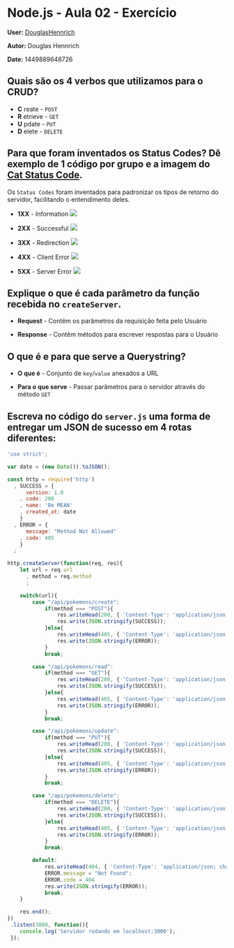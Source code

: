 # Node.js - Aula 02 - Exercício
**User:** [DouglasHennrich](https://github.com/DouglasHennrich)

**Autor:** Douglas Hennrich

**Date:** 1449889648726

## Quais são os 4 verbos que utilizamos para o CRUD?
* **C** reate   - `POST`
* **R** etrieve - `GET`
* **U** pdate   - `PUT`
* **D** elete   - `DELETE`

## Para que foram inventados os Status Codes? Dê exemplo de 1 código por grupo e a imagem do [Cat Status Code](https://http.cat/).
Os `Status Codes` foram inventados para padronizar os tipos de retorno do servidor, facilitando o entendimento deles.

* **1XX** - Information
![](https://http.cat/101)

* **2XX** - Successful
![](https://http.cat/206)

* **3XX** - Redirection
![](https://http.cat/307)

* **4XX** - Client Error
![](https://http.cat/409)

* **5XX** - Server Error
![](https://http.cat/509)

## Explique o que é cada parâmetro da função recebida no `createServer`.
* **Request** - Contêm os parâmetros da requisição feita pelo Usuário

* **Response** - Contêm métodos para escrever respostas para o Usuário

## O que é e para que serve a Querystring?
* **O que é** - Conjunto de `key`/`value` anexados a URL

* **Para o que serve** - Passar parâmetros para o servidor através do método `GET`

## Escreva no código do `server.js` uma forma de entregar um JSON de sucesso em 4 rotas diferentes:

```js
'use strict';

var date = (new Date()).toJSON();

const http = require('http')
  , SUCCESS = {
      version: 1.0
    , code: 200
    , name: 'Be MEAN'
    , created_at: date
    }
  , ERROR = {
      message: "Method Not Allowed"
    , code: 405
    }
  ;

http.createServer(function(req, res){
    let url = req.url
      , method = req.method
      ;

    switch(url){
        case "/api/pokemons/create":
            if(method === "POST"){
                res.writeHead(200, { 'Content-Type': 'application/json; charset=utf-8' });
                res.write(JSON.stringify(SUCCESS));
            }else{
                res.writeHead(405, { 'Content-Type': 'application/json; charset=utf-8' });
                res.write(JSON.stringify(ERROR));
            }
            break;

        case "/api/pokemons/read":
            if(method === "GET"){
                res.writeHead(200, { 'Content-Type': 'application/json; charset=utf-8' });
                res.write(JSON.stringify(SUCCESS));
            }else{
                res.writeHead(405, { 'Content-Type': 'application/json; charset=utf-8' });
                res.write(JSON.stringify(ERROR));
            }
            break;

        case "/api/pokemons/update":
            if(method === "PUT"){
                res.writeHead(200, { 'Content-Type': 'application/json; charset=utf-8' });
                res.write(JSON.stringify(SUCCESS));
            }else{
                res.writeHead(405, { 'Content-Type': 'application/json; charset=utf-8' });
                res.write(JSON.stringify(ERROR));
            }
            break;

        case "/api/pokemons/delete":
            if(method === "DELETE"){
                res.writeHead(200, { 'Content-Type': 'application/json; charset=utf-8' });
                res.write(JSON.stringify(SUCCESS));
            }else{
                res.writeHead(405, { 'Content-Type': 'application/json; charset=utf-8' });
                res.write(JSON.stringify(ERROR));
            }
            break;

        default:
            res.writeHead(404, { 'Content-Type': 'application/json; charset=utf-8' });
            ERROR.message = "Not Found";
            ERROR.code = 404
            res.write(JSON.stringify(ERROR));
            break;
    }

    res.end();
})
 .listen(3000, function(){
    console.log('Servidor rodando em localhost:3000');
 });
```
